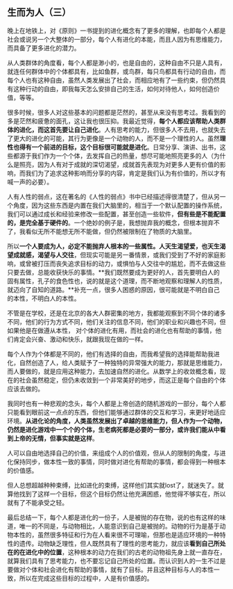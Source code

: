 ## 生而为人（三）

晚上在地铁上，对《原则》一书提到的进化概念有了更多的理解，也即每个人都是社会或说另一个大整体的一部分，每个人有进化的本能，而且人因为有思维能力，而具备了更多进化的潜力。

从人类群体的角度看，每个人都是渺小的，也是自由的，这种自由不只是人具有，就连任何群体中的个体都具有，比如鱼群，或鸟群，每只鸟都具有行动的自由，而每个人也有这种自由，虽然人类发展出了社会，而相应地有了一些约束，但仍然具有这种行动的自由，即我每天怎么安排自己的生活，如何对待他人，如何创造价值，等等。

很多时候，很多人对这些基本的问题都是茫然的，甚至从来没有思考过。我看到的多是茫然和疲惫的面孔，这让我也很压抑。我最近觉得，**每个人都应该帮助人类群体的进化，而这首先要让自己进化**。人有思考的能力，但很多人不去用，也就失去了更大的进化的可能，其行为更像是一个动物的人，而不是一个理性的人。虽然**理性也得有一个前进的目标，这个目标很可能就是进化**。日常分享、演讲、出书，这些都源于我们作为一个个体，去发挥自己的热量，想尽可能地照亮更多的人（为什么是照亮，因为人有对于成就的深切渴望，成就首先表现为对更多人更有价值的影响，而我们为了追求这种影响而分享的内容，肯定是我们认为有价值的，所以才有喊一声的必要）。

人有人性的弱点，这在著名的《人性的弱点》书中已经描述得很清楚了，但从另一个角度，因为这些东西是内置在我们大脑里的，相当于一个默认配置的操作系统，我们可以通过成长和经验来修改一些配置，甚至创造一些软件，**但有些是不能配置的，是完全基于硬件的**。一个绝妙的例子是，我想抛弃我的概念，但根本抛弃不了，我看似无所不能想无所不能做，但仍然被限制在了物质的大脑里。

所以**一个人要成为人，必定不能抛弃人根本的一些属性。人天生渴望爱，也天生渴望成就感，渴望与人交往**，但现实可能是另一番情景，或我们受到了不好的家庭影响，或曾被打压而丧失追求目标的动力，或惧怕与人交往中的尴尬，而不去做这些只要去做，总能收获快乐的事情。**我们既然要成为更好的人，首先要明白人的固有属性，孔子的食色性也，说的就是这个道理，而不断地观察和理解人的性质，就迈向了自知的道路。**补充一点，很多人困惑的原因，很可能就是不明白自己的本性，不明白人的本性。

不管是在学校，还是在北京的各大人群密集的地方，我都能观察到不同个体的诸多不同，他们的行为方式不同，他们关注的信息不同，他们的职业和兴趣也不同，但如果他是在做遵从本性， 对个体的进化有用，而社会的进化也有帮助的事情，他们肯定会兴奋、激动和快乐，就跟我现在做的一样。

每个人作为个体都是不同的，他们有选择的自由，而我希望我的选择能帮助我进化，自然创造了人，给人类赋予了一种独特的异常强大的能力，那就是思维能力，而人要做的，就是应用这种能力，去加速自然的进化。从数学上的收敛概念看，现在的社会虽然稳定，但仍未收敛到一个非常美好的地步，而这正是每个自由的个体应该去做的。

我同时也有一种悲观的念头，每个人都是上帝创造的随机游戏的一部分，每个人都只能看到眼前这一点点的东西，但他们能够通过群体的交互和学习，来更好地适应环境。**从进化论的角度，人类虽然发展出了卓越的思维能力，但人作为一个动物，仍然是进化游戏中一个个的个体，生老病死都是必要的一部分，或许我们能从中看到上帝的无情，但事实就是这样**。

人可以自由地选择自己的价值，来组成个人的价值观，但从人的限制的角度，与进化保持同步，做本性一致的事情，同时做对进化有帮助的事情，都会得到一种根本的价值感。

但人总想超越种种束缚，比如进化的束缚，这样他们其实就lost了，就迷失了。就算他找到了这样一个目标，但这个目标仍然让他充满困惑，他觉得不够实在，所以就有了不能承受之轻。

最后总结一下，每个人都是进化的一份子，人是被抛的存在物，说的也有这样的味道，唯一的不同是，与动物相比，人能意识到自己是被抛的。动物的行为是基于动物本性的，虽然很多特征和行为在人看来很不可理喻，但那也是适应环境的一种特性的遗传。动物缺乏理性，但人既然具有了理性的思考能力，就应该**看到自己所处在的在进化中的位置**，这种根本的动力在我们的古老的动物祖先身上就一直存在，就算我们具有了思考能力，也不要忘记自己所处的位置。而认识到人的一生不过是要做对个体和社会进化有帮助的事情，就有了目标。并且这种目标与人的本性一致，所以在完成这些目标的过程中，人是有价值感的。